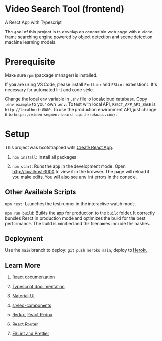 # Video Search Tool (frontend)

A React App with Typescript

The goal of this project is to develop an accessible web page with a video frame searching engine powered by object detection and scene detection machine learning models.

# Prerequisite

Make sure `npm` (package manager) is installed.

If you are using VS Code, please install `Prettier` and `ESLint` extenstions. It's necessary for automated lint and code style.

Change the local env variable in `.env` file to local/cloud database. Copy `.env.example` to your own `.env`. To test with local API, `REACT_APP_API_BASE` is `http://localhost:8080`. To use the production environment API, just change it to `https://video-segment-search-api.herokuapp.com/`.

# Setup

This project was bootstrapped with [Create React App](https://github.com/facebook/create-react-app).

1. `npm install`: Install all packages

2. `npm start`: Runs the app in the development mode. Open [http://localhost:3000](http://localhost:3000) to view it in the browser. The page will reload if you make edits. You will also see any lint errors in the console.

## Other Available Scripts

`npm test`: Launches the test runner in the interactive watch mode.

`npm run build`: Builds the app for production to the `build` folder. It correctly bundles React in production mode and optimizes the build for the best performance. The build is minified and the filenames include the hashes.

## Deployment

Use the `main` branch to deploy: `git push heroku main`, deploy to [Heroku](https://dashboard.heroku.com/apps).

## Learn More

1. [React documentation](https://reactjs.org/)

2. [Typescript documentation](https://www.typescriptlang.org/docs)

3. [Material-UI](https://material-ui.com/)

4. [styled-components](https://styled-components.com/docs)

5. [Redux](https://redux.js.org/api/api-reference), [React Redux](https://react-redux.js.org/api/connect)

6. [React Router](https://reactrouter.com/web/guides/quick-start)

7. [ESLint and Prettier](https://medium.com/javascript-scene/streamline-code-reviews-with-eslint-prettier-6fb817a6b51d)
